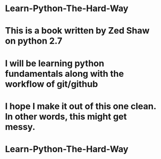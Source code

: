 # Learn-Python-The-Hard-Way
# This is a book written by Zed Shaw on python 2.7
# I will be learning python fundamentals along with the workflow of git/github
# I hope I make it out of this one clean. In other words, this might get messy.
# Learn-Python-The-Hard-Way
